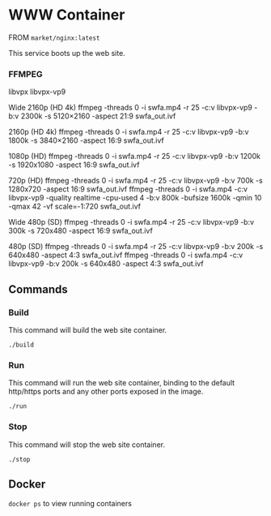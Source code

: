 # WWW Container #

FROM `market/nginx:latest`

This service boots up the web site.

### FFMPEG ##

libvpx
libvpx-vp9

Wide 2160p (HD 4k)
ffmpeg -threads 0 -i swfa.mp4 -r 25 -c:v libvpx-vp9 -b:v 2300k -s 5120×2160 -aspect 21:9 swfa_out.ivf

2160p (HD 4k)
ffmpeg -threads 0 -i swfa.mp4 -r 25 -c:v libvpx-vp9 -b:v 1800k -s 3840×2160 -aspect 16:9 swfa_out.ivf

1080p (HD)
ffmpeg -threads 0 -i swfa.mp4 -r 25 -c:v libvpx-vp9 -b:v 1200k -s 1920x1080 -aspect 16:9 swfa_out.ivf

720p (HD)
ffmpeg -threads 0 -i swfa.mp4 -r 25 -c:v libvpx-vp9 -b:v 700k -s 1280x720 -aspect 16:9 swfa_out.ivf
ffmpeg -threads 0 -i swfa.mp4 -c:v libvpx-vp9 -quality realtime -cpu-used 4 -b:v 800k -bufsize 1600k -qmin 10 -qmax 42 -vf scale=-1:720 swfa_out.ivf

Wide 480p (SD)
ffmpeg -threads 0 -i swfa.mp4 -r 25 -c:v libvpx-vp9 -b:v 300k -s 720x480 -aspect 16:9 swfa_out.ivf

480p (SD)
ffmpeg -threads 0 -i swfa.mp4 -r 25 -c:v libvpx-vp9 -b:v 200k -s 640x480 -aspect 4:3 swfa_out.ivf
ffmpeg -threads 0 -i swfa.mp4 -c:v libvpx-vp9 -b:v 200k -s 640x480 -aspect 4:3 swfa_out.ivf

## Commands ##

### Build ###
This command will build the web site container.

`./build`

### Run ###
This command will run the web site container, binding to the default http/https ports and any other ports exposed in the image.

`./run`

### Stop ###
This command will stop the web site container.

`./stop`

## Docker ##
`docker ps` to view running containers
